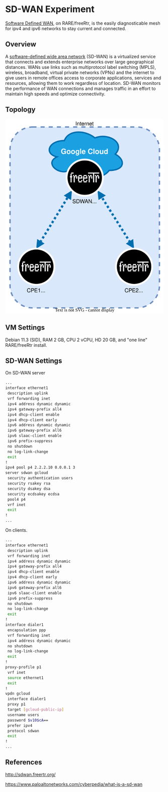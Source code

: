 # SD-WAN Experiment

[Software Defined WAN](http://sdwan.freertr.org/), on RARE/freeRtr, is the easily diagnosticable mesh for ipv4 and ipv6 networks to stay current and connected.

## Overview
A [software-defined wide area network](https://www.paloaltonetworks.com/cyberpedia/what-is-a-sd-wan) (SD-WAN) is a virtualized service that connects and extends enterprise networks over large geographical distances. WANs use links such as multiprotocol label switching (MPLS), wireless, broadband, virtual private networks (VPNs) and the internet to give users in remote offices access to corporate applications, services and resources, allowing them to work regardless of location. SD-WAN monitors the performance of WAN connections and manages traffic in an effort to maintain high speeds and optimize connectivity.

## Topology
![Experiment Topology](topology.svg "Experiment Topology")

## VM Settings
Debian 11.3 (SID), RAM 2 GB, CPU 2 vCPU, HD 20 GB, and "one line" RARE/freeRtr install.

## SD-WAN Settings
On SD-WAN server
```bash
...
interface ethernet1
 description uplink
 vrf forwarding inet
 ipv4 address dynamic dynamic
 ipv4 gateway-prefix all4
 ipv4 dhcp-client enable
 ipv4 dhcp-client early
 ipv6 address dynamic dynamic
 ipv6 gateway-prefix all6
 ipv6 slaac-client enable
 ipv6 prefix-suppress
 no shutdown
 no log-link-change
 exit
!
ipv4 pool p4 2.2.2.10 0.0.0.1 3
server sdwan gcloud
 security authentication users
 security rsakey rsa
 security dsakey dsa
 security ecdsakey ecdsa
 pool4 p4
 vrf inet
 exit
!
...
```

On clients.
```bash
...
interface ethernet1
 description uplink
 vrf forwarding inet
 ipv4 address dynamic dynamic
 ipv4 gateway-prefix all4
 ipv4 dhcp-client enable
 ipv4 dhcp-client early
 ipv6 address dynamic dynamic
 ipv6 gateway-prefix all6
 ipv6 slaac-client enable
 ipv6 prefix-suppress
 no shutdown
 no log-link-change
 exit
!
interface dialer1
 encapsulation ppp
 vrf forwarding inet
 ipv4 address dynamic dynamic
 no shutdown
 no log-link-change
 exit
!
proxy-profile p1
 vrf inet
 source ethernet1
 exit
!
vpdn gcloud
 interface dialer1
 proxy p1
 target [gcloud-public-ip]
 username users
 password $v10$cA==
 prefer ipv4
 protocol sdwan
 exit
!
...
```

## References
http://sdwan.freertr.org/

https://www.paloaltonetworks.com/cyberpedia/what-is-a-sd-wan
